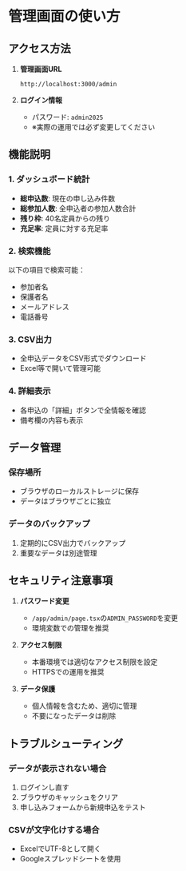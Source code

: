 # 管理画面の使い方

## アクセス方法

1. **管理画面URL**
   ```
   http://localhost:3000/admin
   ```

2. **ログイン情報**
   - パスワード: `admin2025`
   - ※実際の運用では必ず変更してください

## 機能説明

### 1. ダッシュボード統計
- **総申込数**: 現在の申し込み件数
- **総参加人数**: 全申込者の参加人数合計
- **残り枠**: 40名定員からの残り
- **充足率**: 定員に対する充足率

### 2. 検索機能
以下の項目で検索可能：
- 参加者名
- 保護者名
- メールアドレス
- 電話番号

### 3. CSV出力
- 全申込データをCSV形式でダウンロード
- Excel等で開いて管理可能

### 4. 詳細表示
- 各申込の「詳細」ボタンで全情報を確認
- 備考欄の内容も表示

## データ管理

### 保存場所
- ブラウザのローカルストレージに保存
- データはブラウザごとに独立

### データのバックアップ
1. 定期的にCSV出力でバックアップ
2. 重要なデータは別途管理

## セキュリティ注意事項

1. **パスワード変更**
   - `/app/admin/page.tsx`の`ADMIN_PASSWORD`を変更
   - 環境変数での管理を推奨

2. **アクセス制限**
   - 本番環境では適切なアクセス制限を設定
   - HTTPSでの運用を推奨

3. **データ保護**
   - 個人情報を含むため、適切に管理
   - 不要になったデータは削除

## トラブルシューティング

### データが表示されない場合
1. ログインし直す
2. ブラウザのキャッシュをクリア
3. 申し込みフォームから新規申込をテスト

### CSVが文字化けする場合
- ExcelでUTF-8として開く
- Googleスプレッドシートを使用